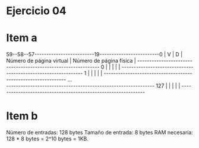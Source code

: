 # Ejercicio 04

# Item a

   59--58--57-------------------------19-------------------------0
    | V | D | Número de página virtual | Número de página física |
    --------------------------------------------------------------
  0 |   |   |                          |                         |
    --------------------------------------------------------------
  1 |   |   |                          |                         |
    --------------------------------------------------------------
    ...                                                             
    --------------------------------------------------------------
127 |   |   |                          |                         |
    --------------------------------------------------------------

# Item b

Número de entradas: 128 bytes
Tamaño de entrada: 8 bytes
RAM necesaria: 128 * 8 bytes = 2^10 bytes = 1KB.
